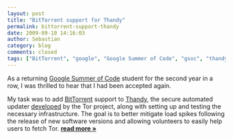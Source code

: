 ```yaml
---
layout: post
title: "BitTorrent support for Thandy"
permalink: bittorrent-support-thandy
date: 2009-09-10 14:16:03
author: Sebastian
category: blog
comments: closed
tags: ["BitTorrent", "google", "Google Summer of Code", "gsoc", "thandy"]
---
```


As a returning [Google Summer of Code](http://socghop.appspot.com/org/home/google/gsoc2009/eff) student for the second year in a row, I was thrilled to hear that I had been accepted again.

My task was to add [BitTorrent](http://www.bittorrent.com/) support to [Thandy](https://git.torproject.org/checkout/thandy/master/), the secure automated updater [developed](http://google-opensource.blogspot.com/2009/03/thandy-secure-update-for-tor.html) by the Tor project, along with setting up and testing the necessary infrastructure. The goal is to better mitigate load spikes following the release of new software versions and allowing volunteers to easily help users to fetch Tor. [**read more »**](https://blog.torproject.org/blog/bittorrent-support-thandy)
